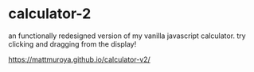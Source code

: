 # calculator-2
an functionally redesigned version of my vanilla javascript calculator. try clicking and dragging from the display!

https://mattmuroya.github.io/calculator-v2/
